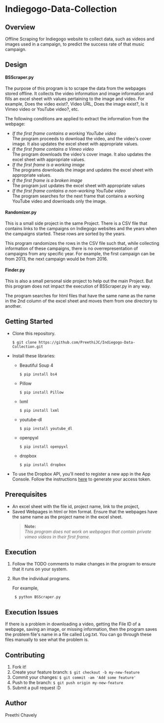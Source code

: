 # Indiegogo-Data-Collection

## Overview

Offline Scraping for Indiegogo website to collect data, such as videos and images used in a campaign, to predict the success rate of that music campaign. 

## Design

#### BSScraper.py
The purpose of this program is to scrape the data from the webpages stored offline. It collects the video information and image information and fills an excel sheet with values pertaining to the image and video. For example, Does the video exist?, Video URL, Does the image exist?, Is it Vimeo video or YouTube video?, etc.

The following conditions are applied to extract the information from the webpage:
* *If the first frame contains a working YouTube video*  
  The program proceeds to download the video, and the video's cover image. It also updates the excel sheet with appropriate values.
* *If the first frame contains a Vimeo video*  
  The program downloads the video's cover image. It also updates the excel sheet with appropriate values.
* *If the first frame is a working image*  
  The programs downloads the image and updates the excel sheet with appropriate values.
* *If the first frame is a broken image*  
  The program just updates the excel sheet with appropriate values
* *If the first frame contains a non-working YouTube video*  
  The program searches for the next frame that contains a working YouTube video and downloads only the image.
 
#### Randomizer.py
This is a small side project in the same Project. There is a CSV file that contains links to the campaigns on Indiegogo websites and the years when the campaigns started. These rows are sorted by the years.  

This program randomizes the rows in the CSV file such that, while collecting information of these campaigns, there is no overrepresentation of campaigns from any specific year. For example, the first campaign can be from 2013, the next campaign would be from 2016.  

#### Finder.py
This is also a small personal side project to help out the main Project. But this program does not impact the execution of BSScraper.py in any way.  

The program searches for html files that have the same name as the name in the 2nd column of the excel sheet and moves them from one directory to another.

## Getting Started

* Clone this repository.
  ```
  $ git clone https://github.com/PreethiJC/Indiegogo-Data-Collection.git
  ```

* Install these libraries:
  * Beautiful Soup 4
    ```
    $ pip install bs4
    ```
  * Pillow
    ```
    $ pip install Pillow
    ```
  * lxml
    ```
    $ pip install lxml
    ```
  * youtube-dl
    ```
    $ pip install youtube_dl
    ```
  * openpyxl
    ```
    $ pip install openpyxl
    ```
  * dropbox
    ```
    $ pip install dropbox
    ```

* To use the Dropbox API, you'll need to register a new app in the App Console. Follow the instructions [here](https://blogs.dropbox.com/developers/2014/05/generate-an-access-token-for-your-own-account/) to generate your access token.

## Prerequisites
* An excel sheet with the file id, project name, link to the project, <custom fields>
* Saved Webpages in html or htm format. Ensure that the webpages have the same name as the project name in the excel sheet.  
  >**Note:**  
  >*This program does not work on webpages that contain private vimeo videos in their first frame.*   

## Execution
1. Follow the TODO comments to make changes in the program to ensure that it runs on your system.
2. Run the individual programs.

    For example,

        $ python BSScraper.py 

## Execution Issues
If there is a problem in downloading a video, getting the File ID of a webpage, saving an image, or missing information, then the program saves the problem file's name in a file called Log.txt. You can go through these files manually to see what the problem is. 

## Contributing
1. Fork it!
2. Create your feature branch: ```$ git checkout -b my-new-feature```
3. Commit your changes: ```$ git commit -am 'Add some feature' ```
4. Push to the branch: ```$ git push origin my-new-feature```
5. Submit a pull request :D

## Author
Preethi Chavely
